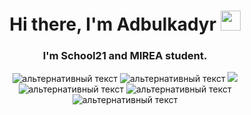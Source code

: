 <h1 align="center">Hi there, I'm <a target="_blank">Adbulkadyr</a> 
<img src="https://github.com/blackcater/blackcater/raw/main/images/Hi.gif" height="32"/></h1>
<h3 align="center">I'm School21 and MIREA student.</h3>
<div align="center">
  <img src="https://img.shields.io/badge/go-%2300ADD8.svg?style=for-the-badge&logo=go&logoColor=white" alt="альтернативный текст"> 
  <img src="https://img.shields.io/badge/c-%2300599C.svg?style=for-the-badge&logo=c&logoColor=white" alt="альтернативный текст">
  <img src="https://img.shields.io/badge/c-%2300599C.svg?style=for-the-badge&logo=c&logoColor=white alt="альтернативный текст">
  <img src="https://img.shields.io/badge/c-%2300599C.svg?style=for-the-badge&logo=c&logoColor=white" alt="альтернативный текст">
   <img src="https://img.shields.io/badge/c-%2300599C.svg?style=for-the-badge&logo=c&logoColor=white" alt="альтернативный текст">
   <img src="https://img.shields.io/badge/docker-%230db7ed.svg?style=for-the-badge&logo=docker&logoColor=white" alt="альтернативный текст">
</div>
